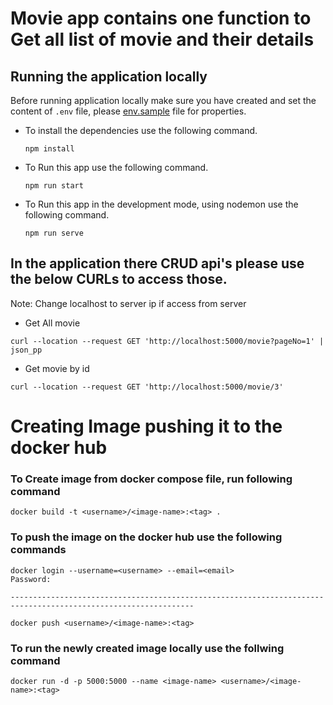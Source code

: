 # Movie app contains one function to Get all list of movie and their details

## Running the application locally

Before running application locally make sure you have created and set the content of `.env` file, please [env.sample](./env.sample) file for properties.

- To install the dependencies use the following command.

  ```
  npm install
  ```

- To Run this app use the following command.

  ```
  npm run start
  ```

- To Run this app in the development mode, using nodemon use the following command.
  ```
  npm run serve
  ```

## In the application there CRUD api's please use the below CURLs to access those.

Note: Change localhost to server ip if access from server

- Get All movie

```
curl --location --request GET 'http://localhost:5000/movie?pageNo=1' | json_pp
```

- Get movie by id

```
curl --location --request GET 'http://localhost:5000/movie/3'
```


# Creating Image pushing it to the docker hub

### To Create image from docker compose file, run following command

```
docker build -t <username>/<image-name>:<tag> .

```

### To push the image on the docker hub use the following commands

```
docker login --username=<username> --email=<email>
Password:

---------------------------------------------------------------------------------------------------------------

docker push <username>/<image-name>:<tag>
```

### To run the newly created image locally use the follwing command

```
docker run -d -p 5000:5000 --name <image-name> <username>/<image-name>:<tag>
```
